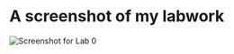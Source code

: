 
# A screenshot of my labwork 

![Screenshot for Lab 0](https://user-images.githubusercontent.com/106112786/192072812-255db289-d0ad-455e-94e7-880c5407feed.png)
